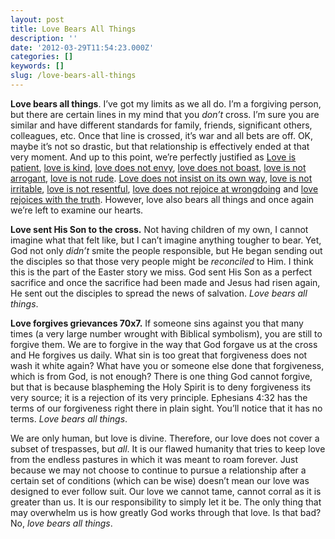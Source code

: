 ```yaml
---
layout: post
title: Love Bears All Things
description: ''
date: '2012-03-29T11:54:23.000Z'
categories: []
keywords: []
slug: /love-bears-all-things
---
```


**Love bears all things**. I’ve got my limits as we all do. I’m a forgiving person, but there are certain lines in my mind that you _don’t_ cross. I’m sure you are similar and have different standards for family, friends, significant others, colleagues, etc. Once that line is crossed, it’s war and all bets are off. OK, maybe it’s not so drastic, but that relationship is effectively ended at that very moment. And up to this point, we’re perfectly justified as [Love is patient](http://104.193.143.57/~waywar13/ce/2012/01/12/love-is-patient/ "Love Is Patient"), [love is kind](http://104.193.143.57/~waywar13/ce/2012/01/19/love-is-kind/ "Love Is Kind"), [love does not envy](http://104.193.143.57/~waywar13/ce/2012/01/26/love-does-not-envy/ "Love Does Not Envy"), [love does not boast](http://104.193.143.57/~waywar13/ce/2012/02/02/love-does-not-boast/ "Love Does Not Boast"), [love is not arrogant](http://104.193.143.57/~waywar13/ce/2012/02/09/love-is-not-arrogant/ "Love Is Not Arrogant"), [love is not rude](http://104.193.143.57/~waywar13/ce/2012/02/16/love-is-not-rude/ "Love Is Not Rude"). [Love does not insist on its own way](http://104.193.143.57/~waywar13/ce/2012/02/23/love-does-not-insist-on-its-own-way/ "Love Does Not Insist On Its Own Way"), [love is not irritable](http://104.193.143.57/~waywar13/ce/2012/03/01/love-is-not-irritable/ "Love Is Not Irritable"), [love is not resentful](http://104.193.143.57/~waywar13/ce/2012/03/08/love-is-not-resentful/ "Love Is Not Resentful"), [love does not rejoice at wrongdoing](http://104.193.143.57/~waywar13/ce/2012/03/15/love-does-not-rejoice-at-wrongdoing/ "Love Does Not Rejoice At Wrongdoing") and [love rejoices with the truth](http://104.193.143.57/~waywar13/ce/2012/03/22/love-rejoices-with-the-truth/ "Love Rejoices With the Truth"). However, love also bears all things and once again we’re left to examine our hearts.

**Love sent His Son to the cross.** Not having children of my own, I cannot imagine what that felt like, but I can’t imagine anything tougher to bear. Yet, God not only _didn’t_ smite the people responsible, but He began sending out the disciples so that those very people might be _reconciled_ to Him. I think this is the part of the Easter story we miss. God sent His Son as a perfect sacrifice and once the sacrifice had been made and Jesus had risen again, He sent out the disciples to spread the news of salvation. _Love bears all things_.

**Love forgives grievances 70x7.** If someone sins against you that many times (a very large number wrought with Biblical symbolism), you are still to forgive them. We are to forgive in the way that God forgave us at the cross and He forgives us daily. What sin is too great that forgiveness does not wash it white again? What have you or someone else done that forgiveness, which is from God, is not enough? There is one thing God cannot forgive, but that is because blaspheming the Holy Spirit is to deny forgiveness its very source; it is a rejection of its very principle. Ephesians 4:32 has the terms of our forgiveness right there in plain sight. You’ll notice that it has no terms. _Love bears all things_.

We are only human, but love is divine. Therefore, our love does not cover a subset of trespasses, but _all_. It is our flawed humanity that tries to keep love from the endless pastures in which it was meant to roam forever. Just because we may not choose to continue to pursue a relationship after a certain set of conditions (which can be wise) doesn’t mean our love was designed to ever follow suit. Our love we cannot tame, cannot corral as it is greater than us. It is our responsibility to simply let it be. The only thing that may overwhelm us is how greatly God works through that love. Is that bad? No, _love bears all things_.